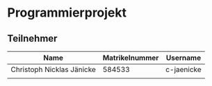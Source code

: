# Programmierprojekt

## Teilnehmer

| Name                      | Matrikelnummer | Username   |
| ------------------------- | -------------- | ---------- |
| Christoph Nicklas Jänicke | 584533         | c-jaenicke |
|                           |                |            |
